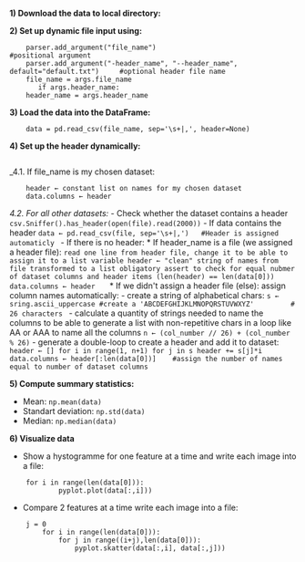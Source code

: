 **1) Download the data to local directory:**

**2) Set up dynamic file input using:**
```
	parser.add_argument("file_name")    						#positional argument
	parser.add_argument("-header_name", "--header_name", default="default.txt") 	#optional header file name
	file_name = args.file_name
	   if args.header_name:
	header_name = args.header_name
```
**3) Load the data into the DataFrame:**
```
	data = pd.read_csv(file_name, sep='\s+|,', header=None)
```
**4) Set up the header dynamically:**
```
```
_4.1. If file_name is my chosen dataset:
```
	header ← constant list on names for my chosen dataset
	data.columns ← header 						
```
_4.2. For all other datasets:_
      - Check whether the dataset contains a header
      ```
      	csv.Sniffer().has_header(open(file).read(2000))
      ```
      - If data contains the header
      ```
      	data ← pd.read_csv(file, sep='\s+|,')	#Header is assigned automaticly 
      ```
      - If there is no header:
        * If header_name is a file (we assigned a header file):
	```
	read one line from header file, change it to be able to assign it to a list variable
  	header ← "clean" string of names from file transformed to a list
  	obligatory assert to check for equal nubmer of dataset columns and header items (len(header) == len(data[0]))
  	data.columns ← header 	
	```
	* If we didn't assign a header file (else): assign column names automatically:
	  - create a string of alphabetical chars:
	  ```
	  	s ← sring.ascii_uppercase #create a 'ABCDEFGHIJKLMNOPQRSTUVWXYZ'		 # 26 characters 
	  ```
	  - calculate a quantity of strings needed to name the columns to be able to generate a list with non-repetitive chars in a loop like AA or AAA to name all the columns
	  ```
	  	n ← (col_number // 26) + (col_number % 26)
	  ```
	  - generate a double-loop to create a header and add it to dataset:
	  ```
	  	header ← []
        	for i in range(1, n+1)
            	    for j in s
                	header += s[j]*i
        	data.columns ← header[:len(data[0])] 	#assign the number of names equal to number of dataset columns
	  ```

**5) Compute summary statistics:**
* Mean: `np.mean(data)`
* Standart deviation: `np.std(data)`
* Median: `np.median(data)`
	
**6) Visualize data**
* Show a hystogramme for one feature at a time and write each image into a file:
```
	for i in range(len(data[0])):
            pyplot.plot(data[:,i]))
```
* Compare 2 features at a time write each image into a file:
```
	j = 0
        for i in range(len(data[0])):
            for j in range((i+j),len(data[0])):
                pyplot.skatter(data[:,i], data[:,j]))
```
				
